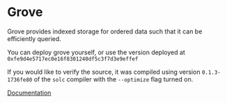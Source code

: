 # Grove

Grove provides indexed storage for ordered data such that it can be efficiently
queried.

You can deploy grove yourself, or use the version deployed at `0xfe9d4e5717ec0e16f8301240df5c3f7d3e9effef`

If you would like to verify the source, it was compiled using version
`0.1.3-1736fe80` of the `solc` compiler with the `--optimize` flag turned
on.


[Documentation](http://ethereum-grove.readthedocs.org/en/latest/)
